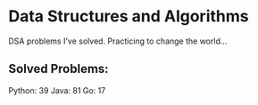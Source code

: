 # Data Structures and Algorithms
DSA problems I've solved. Practicing to change the world...

## Solved Problems:
Python: 39
Java: 81
Go: 17

